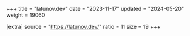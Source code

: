 +++
title = "latunov.dev"
date = "2023-11-17"
updated = "2024-05-20"
weight = 19060

[extra]
source = "https://latunov.dev/"
ratio = 11
size = 19
+++
